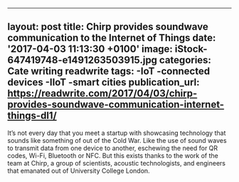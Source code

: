   - --
layout: post
title: Chirp provides soundwave communication to the Internet of Things
date: '2017-04-03 11:13:30 +0100'
image: iStock-647419748-e1491263503915.jpg
categories: Cate writing readwrite
tags:
-IoT
-connected devices
-IIoT
-smart cities
publication_url: https://readwrite.com/2017/04/03/chirp-provides-soundwave-communication-internet-things-dl1/
---

It’s not every day that you meet a startup with showcasing technology that sounds like something of out of the Cold War. Like the use of sound waves to transmit data from one device to another, eschewing the need for QR codes, Wi-Fi, Bluetooth or NFC. But this exists thanks to the work of the team at Chirp, a group of scientists, acoustic technologists, and engineers that emanated out of University College London.
